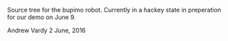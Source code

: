 Source tree for the bupimo robot.  Currently in a hackey state in preperation for our demo on June 9.

Andrew Vardy
2 June, 2016
